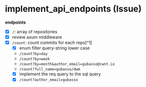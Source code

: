 # implement_api_endpoints (Issue)

**endpoints**

- [x] `/`: array of repositories
- [x] review axum middleware
- [x] `/count`: count commits for each repo[^1]
  - [x] enum filter query-string lower case
  - `/count?by=day`
  - `/count?by=week`
  - `/count?by=month&author_email=gubasso@cwnt.io`
  - `/count?full_name=gubasso/dwm`
  - [x] implement the req query to the sql query
  - [x] `/count?author_email=gubasso`
